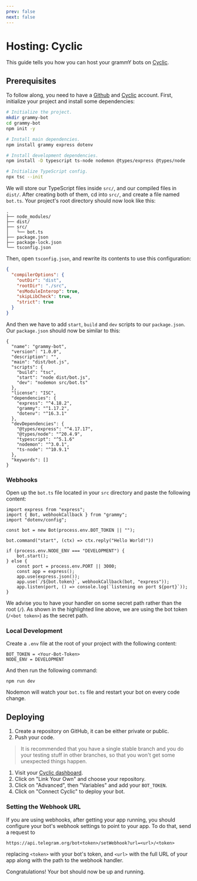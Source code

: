 ```yaml
---
prev: false
next: false
---
```


# Hosting: Cyclic

This guide tells you how you can host your grammY bots on [Cyclic](https://cyclic.sh).

## Prerequisites

To follow along, you need to have a [Github](https://github.com) and [Cyclic](https://cyclic.sh) account.
First, initialize your project and install some dependencies:

```sh
# Initialize the project.
mkdir grammy-bot
cd grammy-bot
npm init -y

# Install main dependencies.
npm install grammy express dotenv

# Install development dependencies.
npm install -D typescript ts-node nodemon @types/express @types/node

# Initialize TypeScript config.
npx tsc --init
```

We will store our TypeScript files inside `src/`, and our compiled files in `dist/`.
After creating both of them, cd into `src/`, and create a file named `bot.ts`.
Your project's root directory should now look like this:

```asciiart:no-line-numbers
.
├── node_modules/
├── dist/
├── src/
│   └── bot.ts
├── package.json
├── package-lock.json
└── tsconfig.json
```

Then, open `tsconfig.json`, and rewrite its contents to use this configuration:

```json
{
  "compilerOptions": {
    "outDir": "dist",
    "rootDir": "./src",
    "esModuleInterop": true,
    "skipLibCheck": true,
    "strict": true
  }
}
```

And then we have to add `start`, `build` and `dev` scripts to our `package.json`.
Our `package.json` should now be similar to this:

```json{6}
{
  "name": "grammy-bot",
  "version": "1.0.0",
  "description": "",
  "main": "dist/bot.js",
  "scripts": {
    "build": "tsc",
    "start": "node dist/bot.js",
    "dev": "nodemon src/bot.ts"
  },
  "license": "ISC",
  "dependencies": {
    "express": "^4.18.2",
    "grammy": "^1.17.2",
    "dotenv": "^16.3.1"
  },
  "devDependencies": {
    "@types/express": "^4.17.17",
    "@types/node": "^20.4.9",
    "typescript": "^5.1.6"
    "nodemon": "^3.0.1",
    "ts-node": "^10.9.1"
  },
  "keywords": []
}
```

### Webhooks

Open up the `bot.ts` file located in your `src` directory and paste the following content:

```ts{10} [Node.js]
import express from "express";
import { Bot, webhookCallback } from "grammy";
import "dotenv/config";

const bot = new Bot(process.env.BOT_TOKEN || "");

bot.command("start", (ctx) => ctx.reply("Hello World!"))

if (process.env.NODE_ENV === "DEVELOPMENT") {
	bot.start();
} else {
	const port = process.env.PORT || 3000;
	const app = express();
	app.use(express.json());
	app.use(`/${bot.token}`, webhookCallback(bot, "express"));
	app.listen(port, () => console.log(`listening on port ${port}`));
}
```

We advise you to have your handler on some secret path rather than the root (`/`).
As shown in the highlighted line above, we are using the bot token (`/<bot token>`) as the secret path.

### Local Development

Create a `.env` file at the root of your project with the following content:
```
BOT_TOKEN = <Your-Bot-Token>
NODE_ENV = DEVELOPMENT
```

And then run the following command:
```shell
npm run dev
```

Nodemon will watch your `bot.ts` file and restart your bot on every code change.


## Deploying

1. Create a repository on GitHub, it can be either private or public.
2. Push your code.

> It is recommended that you have a single stable branch and you do your testing stuff in other branches, so that you won't get some unexpected things happen.

1. Visit your [Cyclic dashboard](https://app.cyclic.sh).
2. Click on "Link Your Own" and choose your repository.
3. Click on "Advanced", then "Variables" and add your `BOT_TOKEN`.
4. Click on "Connect Cyclic" to deploy your bot.

### Setting the Webhook URL

If you are using webhooks, after getting your app running, you should configure your bot's webhook settings to point to your app.
To do that, send a request to

```text
https://api.telegram.org/bot<token>/setWebhook?url=<url>/<token>
```

replacing `<token>` with your bot's token, and `<url>` with the full URL of your app along with the path to the webhook handler.

Congratulations!
Your bot should now be up and running.
